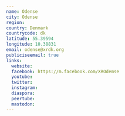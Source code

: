 ```yaml
---
name: Odense
city: Odense
region:
country: Denmark
countrycode: dk
latitude: 55.39594
longitude: 10.38831
email: odense@xrdk.org
publiciseemail: true
links:
  website:
  facebook: https://m.facebook.com/XROdemse
  youtube:
  twitter:
  instagram:
  diaspora:
  peertube:
  mastodon:
---
```

